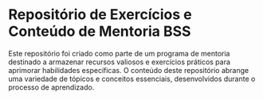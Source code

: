 # Repositório de Exercícios e Conteúdo de Mentoria BSS

Este repositório foi criado como parte de um programa de mentoria destinado a armazenar recursos valiosos e exercícios práticos para aprimorar habilidades específicas. O conteúdo deste repositório abrange uma variedade de tópicos e conceitos essenciais, desenvolvidos durante o processo de aprendizado.
 
